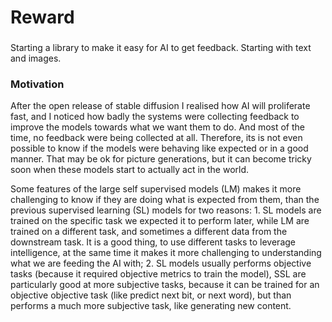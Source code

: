 # Reward

###
Starting a library to make it easy for AI to get feedback. Starting with text and images.

### Motivation

After the open release of stable diffusion I realised how AI will proliferate fast, and I noticed how badly the systems were collecting feedback to improve the models towards what we want them to do. And most of the time, no feedback were being collected at all. Therefore, its is not even possible to know if the models were behaving like expected or in a good manner. That may be ok for picture generations, but it can become tricky soon when these models start to actually act in the world.

Some features of the large self supervised models (LM) makes it more challenging to know if they are doing what is expected from them, than the previous supervised learning (SL) models for two reasons: 1. SL models are trained on the specific task we expected it to perform later, while LM are trained on a different task, and sometimes a different data from the downstream task. It is a good thing, to use different tasks to leverage intelligence, at the same time it makes it more challenging to understanding what we are feeding the AI with; 2. SL models usually performs objective tasks (because it required objective metrics to train the model), SSL are particularly good at more subjective tasks, because it can be trained for an objective objective task (like predict next bit, or next word), but than performs a much more subjective task, like generating new content.
